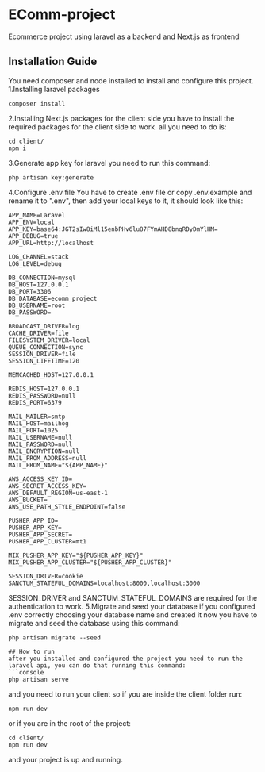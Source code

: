 # EComm-project
Ecommerce project using laravel as a backend and Next.js as frontend
## Installation Guide
You need composer and node installed to install and configure this project.
1.Installing laravel packages

```console
composer install
```
2.Installing Next.js packages for the client side
you have to install the required packages for the client side to work.
all you need to do is:

```console
cd client/
npm i
```
3.Generate app key for laravel
you need to run this command:

```console
php artisan key:generate
```

4.Configure .env file
You have to create .env file or copy .env.example and rename it to ".env", then add your local keys to it, it should look like this:

```code
APP_NAME=Laravel
APP_ENV=local
APP_KEY=base64:JGT2sIw8iMl15enbPHv6lu87FYmAHD8bnqRDyDmYlHM=
APP_DEBUG=true
APP_URL=http://localhost

LOG_CHANNEL=stack
LOG_LEVEL=debug

DB_CONNECTION=mysql
DB_HOST=127.0.0.1
DB_PORT=3306
DB_DATABASE=ecomm_project
DB_USERNAME=root
DB_PASSWORD=

BROADCAST_DRIVER=log
CACHE_DRIVER=file
FILESYSTEM_DRIVER=local
QUEUE_CONNECTION=sync
SESSION_DRIVER=file
SESSION_LIFETIME=120

MEMCACHED_HOST=127.0.0.1

REDIS_HOST=127.0.0.1
REDIS_PASSWORD=null
REDIS_PORT=6379

MAIL_MAILER=smtp
MAIL_HOST=mailhog
MAIL_PORT=1025
MAIL_USERNAME=null
MAIL_PASSWORD=null
MAIL_ENCRYPTION=null
MAIL_FROM_ADDRESS=null
MAIL_FROM_NAME="${APP_NAME}"

AWS_ACCESS_KEY_ID=
AWS_SECRET_ACCESS_KEY=
AWS_DEFAULT_REGION=us-east-1
AWS_BUCKET=
AWS_USE_PATH_STYLE_ENDPOINT=false

PUSHER_APP_ID=
PUSHER_APP_KEY=
PUSHER_APP_SECRET=
PUSHER_APP_CLUSTER=mt1

MIX_PUSHER_APP_KEY="${PUSHER_APP_KEY}"
MIX_PUSHER_APP_CLUSTER="${PUSHER_APP_CLUSTER}"

SESSION_DRIVER=cookie
SANCTUM_STATEFUL_DOMAINS=localhost:8000,localhost:3000
```

SESSION_DRIVER and SANCTUM_STATEFUL_DOMAINS are required for the authentication to work.
5.Migrate and seed your database
if you configured .env correctly choosing your database name and created it now you have to migrate and seed the database using this command:

```console
php artisan migrate --seed

## How to run
after you installed and configured the project you need to run the laravel api, you can do that running this command:
```console
php artisan serve
```

and you need to run your client so if you are inside the client folder run:

```console
npm run dev
```

or if you are in the root of the project:

```console
cd client/
npm run dev
```

and your project is up and running.
